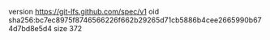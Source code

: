 version https://git-lfs.github.com/spec/v1
oid sha256:bc7ec8975f8746566226f662b29265d71cb5886b4cee2665990b674d7bd8e5d4
size 372
